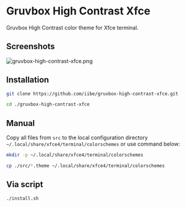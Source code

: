 # Gruvbox High Contrast Xfce

Gruvbox High Contrast color theme for Xfce terminal.

## Screenshots

![gruvbox-high-contrast-xfce.png](https://imgur.com/4ujokGr.png)

## Installation

```bash
git clone https://github.com/iibe/gruvbox-high-contrast-xfce.git

cd ./gruvbox-high-contrast-xfce
```

## Manual

Copy all files from `src` to the local configuration directory
`~/.local/share/xfce4/terminal/colorschemes` or use command below:

```bash
mkdir -p ~/.local/share/xfce4/terminal/colorschemes

cp ./src/*.theme ~/.local/share/xfce4/terminal/colorschemes
```

## Via script

```bash
./install.sh
```
